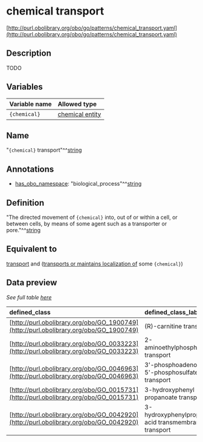 # chemical transport

[http://purl.obolibrary.org/obo/go/patterns/chemical_transport.yaml](http://purl.obolibrary.org/obo/go/patterns/chemical_transport.yaml)

## Description

TODO




## Variables

| Variable name | Allowed type |
|:--------------|:-------------|
| `{chemical}` | [chemical entity](http://purl.obolibrary.org/obo/CHEBI_24431) |

## Name

"`{chemical}` transport"^^[string](http://www.w3.org/2001/XMLSchema#string)

## Annotations

- [has_obo_namespace](http://www.geneontology.org/formats/oboInOwl#hasOBONamespace): "biological_process"^^[string](http://www.w3.org/2001/XMLSchema#string)

## Definition

"The directed movement of `{chemical}` into, out of or within a cell, or between cells, by means of some agent such as a transporter or pore."^^[string](http://www.w3.org/2001/XMLSchema#string)

## Equivalent to

[transport](http://purl.obolibrary.org/obo/GO_0006810)  and ([transports or maintains localization of](http://purl.obolibrary.org/obo/RO_0002313) some `{chemical}`)







## Data preview

*See full table [here](https://github.com/geneontology/go-ontology/tree/master/src/design_patterns/chemical_transport.tsv)*

| defined_class | defined_class_label | chemical | chemical_label |
|:--|:--|:--|:--|
| [http://purl.obolibrary.org/obo/GO_1900749](http://purl.obolibrary.org/obo/GO_1900749) | (R)-carnitine transport | [http://purl.obolibrary.org/obo/CHEBI_16347](http://purl.obolibrary.org/obo/CHEBI_16347) | (R)-carnitine |
| [http://purl.obolibrary.org/obo/GO_0033223](http://purl.obolibrary.org/obo/GO_0033223) | 2-aminoethylphosphonate transport | [http://purl.obolibrary.org/obo/CHEBI_57418](http://purl.obolibrary.org/obo/CHEBI_57418) | (2-aminoethyl)phosphonic acid zwitterion |
| [http://purl.obolibrary.org/obo/GO_0046963](http://purl.obolibrary.org/obo/GO_0046963) | 3'-phosphoadenosine 5'-phosphosulfate transport | [http://purl.obolibrary.org/obo/CHEBI_58339](http://purl.obolibrary.org/obo/CHEBI_58339) | 3'-phosphonato-5'-adenylyl sulfate(4-) |
| [http://purl.obolibrary.org/obo/GO_0015731](http://purl.obolibrary.org/obo/GO_0015731) | 3-hydroxyphenyl propanoate transport | [http://purl.obolibrary.org/obo/CHEBI_65228](http://purl.obolibrary.org/obo/CHEBI_65228) | 3-hydroxyphenyl propanoate |
| [http://purl.obolibrary.org/obo/GO_0042920](http://purl.obolibrary.org/obo/GO_0042920) | 3-hydroxyphenylpropionic acid transmembrane transport | [http://purl.obolibrary.org/obo/CHEBI_46957](http://purl.obolibrary.org/obo/CHEBI_46957) | 3-(2-hydroxyphenyl)propanoate |

